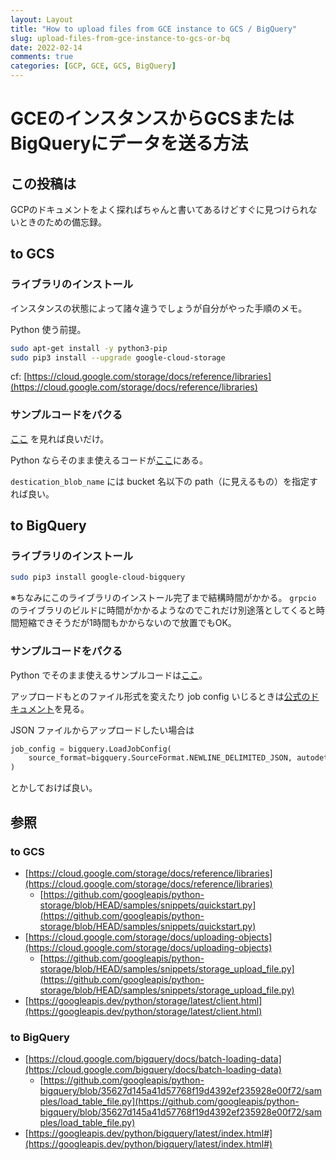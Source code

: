 ```yaml
---
layout: Layout
title: "How to upload files from GCE instance to GCS / BigQuery"
slug: upload-files-from-gce-instance-to-gcs-or-bq
date: 2022-02-14
comments: true
categories: [GCP, GCE, GCS, BigQuery]
---
```

# GCEのインスタンスからGCSまたはBigQueryにデータを送る方法

## この投稿は
GCPのドキュメントをよく探ればちゃんと書いてあるけどすぐに見つけられないときのための備忘録。

## to GCS
### ライブラリのインストール
インスタンスの状態によって諸々違うでしょうが自分がやった手順のメモ。

Python 使う前提。
```sh
sudo apt-get install -y python3-pip
sudo pip3 install --upgrade google-cloud-storage
```
cf: [https://cloud.google.com/storage/docs/reference/libraries](https://cloud.google.com/storage/docs/reference/libraries)

### サンプルコードをパクる
[ここ](https://cloud.google.com/storage/docs/uploading-objects) を見れば良いだけ。

Python ならそのまま使えるコードが[ここ](https://github.com/googleapis/python-storage/blob/HEAD/samples/snippets/storage_upload_file.py)にある。

`destication_blob_name` には bucket 名以下の path（に見えるもの）を指定すれば良い。

## to BigQuery
### ライブラリのインストール
```sh
sudo pip3 install google-cloud-bigquery
```
※ちなみにこのライブラリのインストール完了まで結構時間がかかる。 `grpcio` のライブラリのビルドに時間がかかるようなのでこれだけ別途落としてくると時間短縮できそうだが1時間もかからないので放置でもOK。

### サンプルコードをパクる
Python でそのまま使えるサンプルコードは[ここ](https://github.com/googleapis/python-bigquery/blob/35627d145a41d57768f19d4392ef235928e00f72/samples/load_table_file.py)。

アップロードもとのファイル形式を変えたり job config いじるときは[公式のドキュメント](https://googleapis.dev/python/bigquery/latest/index.html)を見る。

JSON ファイルからアップロードしたい場合は
```python
job_config = bigquery.LoadJobConfig(
    source_format=bigquery.SourceFormat.NEWLINE_DELIMITED_JSON, autodetect=True,
)
```
とかしておけば良い。

## 参照
### to GCS
* [https://cloud.google.com/storage/docs/reference/libraries](https://cloud.google.com/storage/docs/reference/libraries)
  * [https://github.com/googleapis/python-storage/blob/HEAD/samples/snippets/quickstart.py](https://github.com/googleapis/python-storage/blob/HEAD/samples/snippets/quickstart.py)
* [https://cloud.google.com/storage/docs/uploading-objects](https://cloud.google.com/storage/docs/uploading-objects)
  * [https://github.com/googleapis/python-storage/blob/HEAD/samples/snippets/storage_upload_file.py](https://github.com/googleapis/python-storage/blob/HEAD/samples/snippets/storage_upload_file.py)
* [https://googleapis.dev/python/storage/latest/client.html](https://googleapis.dev/python/storage/latest/client.html)

### to BigQuery
* [https://cloud.google.com/bigquery/docs/batch-loading-data](https://cloud.google.com/bigquery/docs/batch-loading-data)
  * [https://github.com/googleapis/python-bigquery/blob/35627d145a41d57768f19d4392ef235928e00f72/samples/load_table_file.py](https://github.com/googleapis/python-bigquery/blob/35627d145a41d57768f19d4392ef235928e00f72/samples/load_table_file.py)
* [https://googleapis.dev/python/bigquery/latest/index.html#](https://googleapis.dev/python/bigquery/latest/index.html#)
